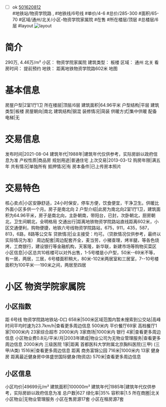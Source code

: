 - [ ] ok [501620812](https://bj.5i5j.com/ershoufang/501620812.html)  
 #地铁站/物资学院路 ,  #地铁线/6号线
#单价/4-6 #总价/285-300 #面积/65-70   #区域/通州/北关/小区-物资学院家属院 #在售 #所在楼层/顶层 #总楼层/6层 #layout 
![layout](http://image2a.5i5j.com/bdir/layout/f3c57cbededb4e69b90a02c28ec10e4c.jpg_P5.jpg) 
# 简介 
 290万,  4.46万/m² 
小区： 物资学院家属院
建筑类型： 板楼
区域： 通州 北关
看房时间： 提前预约
地铁： 距离地铁物资学院路602米 地图
# 基本信息 
 房屋户型|2室1厅1卫
所在楼层|顶层/6层
建筑面积|64.96平米
户型结构|平层
建筑类型|板楼
房屋朝向|南北
建筑结构|钢混
装修情况|简装
供暖方式|集中供暖
配备电梯|无
# 交易信息 
 发布时间|2021-08-04
建筑年代|1988年|建筑年代仅供参考，实际房龄以政府信息为准
产权性质|商品房
规划用途|普通住宅
上次交易|2013-03-12
购房年限|满五年
共有情况|单独所有
抵押情况|有
房本备件|已上传房本照片
# 交易特色 
 核心卖点|小区安静舒适，24小时保安，停车方便，饮食便宜，干净卫生。供暖比外面小区多供一个月。房子是南北向
2
户型介绍|此房为南北向2室1厅1卫，建筑面积为64.96平米，房子是南北向，主卧朝南，带阳台，已封，次卧朝北，厨房朝北，卫生间朝北，全明格局
交通出行|距离地铁物资学院路站直线距离602米，小区交通便利，购物便捷，地铁六号线物资学院路站，675，911，435，587，813，6路，8路等公交车
贷款情况|业主接受：均可。（贷款情况仅供参考，最终以实际情况为准）
周边配套|周边配套齐全，麦当劳，小猪查理，烤羊腿，等各色烧烤，工商银行，建设银行等金融机构，天客隆，新华联，新建市场等购物买菜区
小区信息|小区总共10栋楼可以对外出售，1-5号楼是小户型，50米--69米不等，有一居，两居，三居，6号楼面积稍大，80米-102米两居室和三居室，7--10号楼面积为100平米---190米之间，两居至四居
# 小区 物资学院家属院
## 小区指数 
 距 6号线 物资学院路地铁站-D口 658米|500米区域范围内暂未搜索到公交站|高峰时间平均时速为23.7km/h|查看更多周边信息
500米内 平价餐厅69家
高档餐厅1家|1000米内 23家综合超市
2000米内 3家商场|1000米内 银行 4家|查看更多周边信息
小区物业费0.8元/平米/月|2003年建成|物业公司为无物业管理服务|查看更多周边信息
2000米内 三级医院 1家|距离 首都医科大学附属北京胸科医院(三甲) (三甲/A类) 1516米|查看更多周边信息
距离 商务富锦公园 716米|1000米内 13家 健身房
距离最近健身房中体盛世国际健身(物资店) 570米|查看更多周边信息
## 小区信息 
 小区均价|49699元/m²
建筑面积|100000m²
建筑年代|1985年|建筑年代仅供参考，实际房龄以政府信息为准
总户数|627
绿化率|35%
容积率|1.5
所在商圈|北关
小区物业|无物业管理服务
小区在售房源17套
小区在租房源7套
